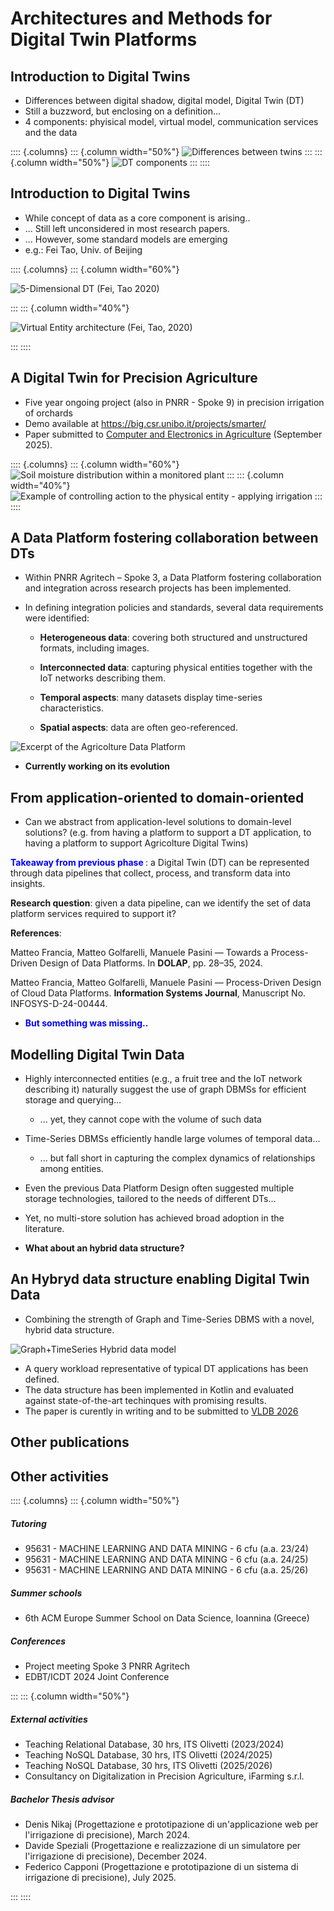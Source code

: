 # Architectures and Methods for Digital Twin Platforms

## Introduction to Digital Twins

 - Differences between digital shadow, digital model, Digital Twin (DT)
 - Still a buzzword, but enclosing on a definition...
 - 4 components: phyisical model, virtual model, communication services and the data

:::: {.columns}
::: {.column width="50%"}
![Differences between twins](https://github.com/ManuelePasini/slides-markdown/blob/master/slides/images/dt/twin_model_shadow.png?raw=true)
:::
::: {.column width="50%"}
![DT components](https://github.com/ManuelePasini/slides-markdown/blob/master/slides/images/dt/dt.png?raw=true)
:::
::::

## Introduction to Digital Twins

- While concept of data as a core component is arising..
- ... Still left unconsidered in most research papers.
- ... However, some standard models are emerging
- e.g.: Fei Tao, Univ. of Beijing

:::: {.columns}
::: {.column width="60%"}

 ![5-Dimensional DT (Fei, Tao 2020)](https://github.com/ManuelePasini/slides-markdown/blob/master/slides/images/dt/5dim.png?raw=true)

:::
::: {.column width="40%"}

![Virtual Entity architecture (Fei, Tao, 2020)](https://github.com/ManuelePasini/slides-markdown/blob/master/slides/images/dt/digital_model.png?raw=true)

:::
::::

## A Digital Twin for Precision Agriculture

- Five year ongoing project (also in PNRR - Spoke 9) in precision irrigation of orchards
- Demo available at https://big.csr.unibo.it/projects/smarter/
- Paper submitted to [Computer and Electronics in Agriculture](https://www.sciencedirect.com/journal/computers-and-electronics-in-agriculture) (September 2025).

:::: {.columns}
::: {.column width="60%"}
![Soil moisture distribution within a monitored plant](https://github.com/ManuelePasini/slides-markdown/blob/master/slides/images/phd2ndyear/dt_agro.png?raw=true)
:::
::: {.column width="40%"}
![Example of controlling action to the physical entity - applying irrigation](https://github.com/ManuelePasini/slides-markdown/blob/master/slides/images/phd2ndyear/action_agro_dt.png?raw=true)
:::
::::



## A Data Platform fostering collaboration between DTs

- Within PNRR Agritech – Spoke 3, a Data Platform fostering collaboration and integration across research projects has been implemented.

- In defining integration policies and standards, several data requirements were identified:

    - <b>Heterogeneous data</b>: covering both structured and unstructured formats, including images.

    - <b>Interconnected data</b>: capturing physical entities together with the IoT networks describing them.

    - <b>Temporal aspects</b>: many datasets display time-series characteristics.

    - <b>Spatial aspects</b>: data are often geo-referenced.

![Excerpt of the Agricolture Data Platform](https://github.com/ManuelePasini/slides-markdown/blob/master/slides/images/phd2ndyear/agriplatform.png?raw=true)

- **Currently working on its evolution**

## From application-oriented to domain-oriented

- Can we abstract from application-level solutions to domain-level solutions? (e.g. from having a platform to support a DT application, to having a platform to support Agricolture Digital Twins)

<b style="color: blue;">Takeaway from previous phase </b>: a Digital Twin (DT) can be represented through data pipelines that collect, process, and transform data into insights.

**Research question**: given a data pipeline, can we identify the set of data platform services required to support it?

<b>References</b>:

Matteo Francia, Matteo Golfarelli, Manuele Pasini — Towards a Process-Driven Design of Data Platforms. In <b>DOLAP</b>, pp. 28–35, 2024.

Matteo Francia, Matteo Golfarelli, Manuele Pasini — Process-Driven Design of Cloud Data Platforms. <b>Information Systems Journal</b>, Manuscript No. INFOSYS-D-24-00444.

- <b style="color: blue;">But something was missing..</b>

## Modelling Digital Twin Data

- Highly interconnected entities (e.g., a fruit tree and the IoT network describing it) naturally suggest the use of graph DBMSs for efficient storage and querying…
    - ... yet, they cannot cope with the volume of such data
- Time-Series DBMSs efficiently handle large volumes of temporal data...
    - ... but fall short in capturing the complex dynamics of relationships among entities.
- Even the previous Data Platform Design often suggested multiple storage technologies, tailored to the needs of different DTs…
- Yet, no multi-store solution has achieved broad adoption in the literature.

- **What about an hybrid data structure?**

## An Hybryd data structure enabling Digital Twin Data

- Combining the strength of Graph and Time-Series DBMS with a novel, hybrid data structure.

![Graph+TimeSeries Hybrid data model](https://raw.githubusercontent.com/ManuelePasini/slides-markdown/refs/heads/master/slides/images/ioanninaSlides/dt_graph.svg)

- A query workload representative of typical DT applications has been defined.
- The data structure has been implemented in Kotlin and evaluated against state-of-the-art techinques with promising results.
- The paper is curently in writing and to be submitted to [VLDB 2026](https://vldb.org/2026/)

## Other publications

## Other activities

:::: {.columns}
::: {.column width="50%"}

##### Tutoring

- 95631 - MACHINE LEARNING AND DATA MINING - 6 cfu (a.a. 23/24)
- 95631 - MACHINE LEARNING AND DATA MINING - 6 cfu (a.a. 24/25)
- 95631 - MACHINE LEARNING AND DATA MINING - 6 cfu (a.a. 25/26)

##### Summer schools

- 6th ACM Europe Summer School on Data Science, Ioannina (Greece)

##### Conferences

- Project meeting Spoke 3 PNRR Agritech
- EDBT/ICDT 2024 Joint Conference


:::
::: {.column width="50%"}

##### External activities

- Teaching Relational Database, 30 hrs, ITS Olivetti (2023/2024)
- Teaching NoSQL Database, 30 hrs, ITS Olivetti (2024/2025)
- Teaching NoSQL Database, 30 hrs, ITS Olivetti (2025/2026)
- Consultancy on Digitalization in Precision Agriculture, iFarming s.r.l.

##### Bachelor Thesis advisor

- Denis Nikaj (Progettazione e prototipazione di un'applicazione web per l'irrigazione di precisione), March 2024.
- Davide Speziali  (Progettazione e realizzazione di un simulatore per l'irrigazione di precisione), December 2024.
- Federico Capponi (Progettazione e prototipazione di un sistema di irrigazione di precisione), July 2025.

:::
::::